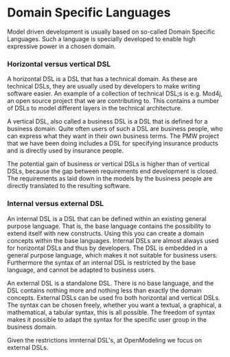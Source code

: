 # Domain Specific Languages

Model driven development is usually based on so-called Domain Specific Languages.
Such a language is specially developed to enable high expressive power in a chosen domain.

### Horizontal versus vertical DSL

A horizontal DSL is a DSL that has a technical domain.
As these are technical DSLs,  they are usually used by developers to make writing software easier.
An example of a collection of technical DSL;s is e.g. Mod4j,  an open source project that we are contributing to.
This contains a number of DSLs to model different layers in the technical architecture.

A vertical DSL, also called a business DSL is a DSL that is defined for a business domain.
Quite often users of such a DSL are business people, who can express what they want in their own business terms.
The PMW project that we have been doing  includes a DSL for specifying insurance products and is directly used by insurance people.

The potential gain of business or vertical DSLs is higher than of vertical DSLs, because the gap between requirements end development is closed.
The requirements as laid down in the models by the business people are directly translated to the resulting software.
### Internal versus external DSL

An internal DSL is a DSL that can be defined within an existing general purpose language.
That is,  the base language contains the possibility to extend itself with new constructs.
Using this you can create a domain concepts within the base languages.
Internal DSLs are almost always used for horizontal DSLs and thus by developers.
The DSL is embedded in a general purpose language, which makes it not suitable for business users.
Furthermore the syntax of an internal DSL is restricted by the base language,  and cannot be adapted to business users.

An external DSL is a standalone DSL.
There is no base language,  and the DSL contains nothing more and nothing less than exactly the domain concepts.
External DSLs can be used fro both horizontal and vertical DSLs.
The syntax can be chosen freely, whether you want a textual, a graphical, a mathematical, a tabular syntax,  this is all possible.
The freedom of syntax makes it possible to adapt the syntax for the specific user group in the business domain.

Given the restrictions imnternal DSL's,  at OpenModeling we focus on external DSLs.
 
